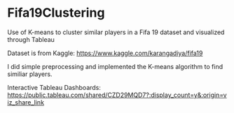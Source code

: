 # Fifa19Clustering
Use of K-means to cluster similar players in a Fifa 19 dataset and visualized through Tableau

Dataset is from Kaggle: https://www.kaggle.com/karangadiya/fifa19

I did simple preprocessing and implemented the K-means algorithm to find similiar players.

Interactive Tableau Dashboards: https://public.tableau.com/shared/CZD29MQD7?:display_count=y&:origin=viz_share_link
